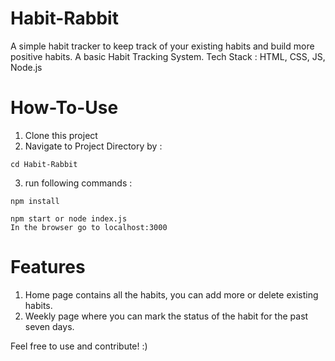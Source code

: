 # Habit-Rabbit
A simple habit tracker to keep track of your existing habits and build more positive habits.
A basic Habit Tracking System. Tech Stack : HTML, CSS, JS, Node.js


# How-To-Use
1. Clone this project
2. Navigate to Project Directory by :
```
cd Habit-Rabbit
```
3. run following commands :
```
npm install 
```
```
npm start or node index.js
In the browser go to localhost:3000
```
# Features
1. Home page contains all the habits, you can add more or delete existing habits.
2. Weekly page where you can mark the status of the habit for the past seven days.
   

Feel free to use and contribute! :)